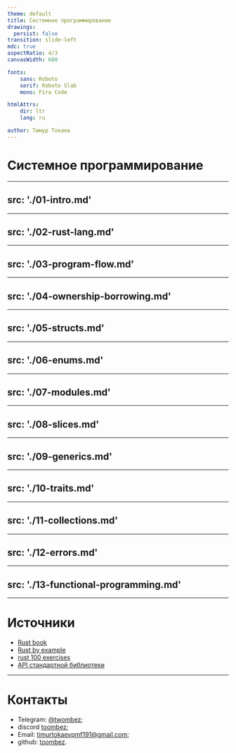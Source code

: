 ```yaml
---
theme: default
title: Системное программирование
drawings:
  persist: false
transition: slide-left
mdc: true
aspectRatio: 4/3
canvasWidth: 680

fonts:
    sans: Roboto
    serif: Roboto Slab
    mono: Fira Code

htmlAttrs:
    dir: ltr
    lang: ru

author: Тимур Токаев
---
```


# Системное программирование

---
src: './01-intro.md'
---

---
src: './02-rust-lang.md'
---

---
src: './03-program-flow.md'
---

---
src: './04-ownership-borrowing.md'
---

---
src: './05-structs.md'
---

---
src: './06-enums.md'
---

---
src: './07-modules.md'
---

---
src: './08-slices.md'
---

---
src: './09-generics.md'
---

---
src: './10-traits.md'
---

---
src: './11-collections.md'
---

---
src: './12-errors.md'
---

---
src: './13-functional-programming.md'
---

---

# Источники

- [Rust book](https://doc.rust-lang.org/book/)
- [Rust by example](https://doc.rust-lang.org/rust-by-example/)
- [rust 100 exercises](https://rust-exercises.com/100-exercises/)
- [API стандартной библиотеки](https://doc.rust-lang.org/std/index.html)

---

# Контакты

- Telegram: [@twombez](https://web.telegram.org/a/#485430745);
- discord [toombez](https://discord.com/users/292322558299209728);
- Email: [timurtokaevpmf191@gmail.com](mailto:timurtokaevpmf191@gmail.com);
- github: [toombez](https://github.com/toombez).
